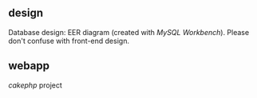 ## design
Database design: EER diagram (created with _MySQL Workbench_). Please don't confuse with front-end design.
## webapp
_cakephp_ project
